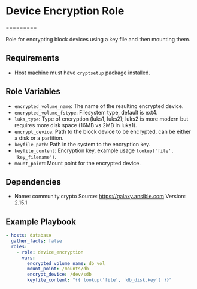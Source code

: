 # Device Encryption Role
=========

Role for encrypting block devices using a key file and then mounting them.

## Requirements
- Host machine must have `cryptsetup` package installed.

## Role Variables

- `encrypted_volume_name`: The name of the resulting encrypted device.
- `encrypted_volume_fstype`: Filesystem type, default is ext4.
- `luks_type`: Type of encryption (luks1, luks2); luks2 is more modern but requires more disk space (16MB vs 2MB in luks1).
- `encrypt_device`: Path to the block device to be encrypted, can be either a disk or a partition.
- `keyfile_path`: Path in the system to the encryption key.
- `keyfile_content`: Encryption key, example usage `lookup('file', 'key_filename')`.
- `mount_point`: Mount point for the encrypted device.

## Dependencies

- Name: community.crypto
  Source: https://galaxy.ansible.com
  Version: 2.15.1

## Example Playbook

```yaml
- hosts: database
  gather_facts: false
  roles:
    - role: device_encryption
      vars:
        encrypted_volume_name: db_vol
        mount_point: /mounts/db
        encrypt_device: /dev/sdb
        keyfile_content: "{{ lookup('file', 'db_disk.key') }}"
```
